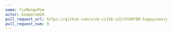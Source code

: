 ```yaml
---
name: fixMongoPom
actor: bzamora020
pull_request_url: https://github.com/ucsb-cs156-s22/STARTER-happycows/pull/9
pull_request_num: 9
---
```

